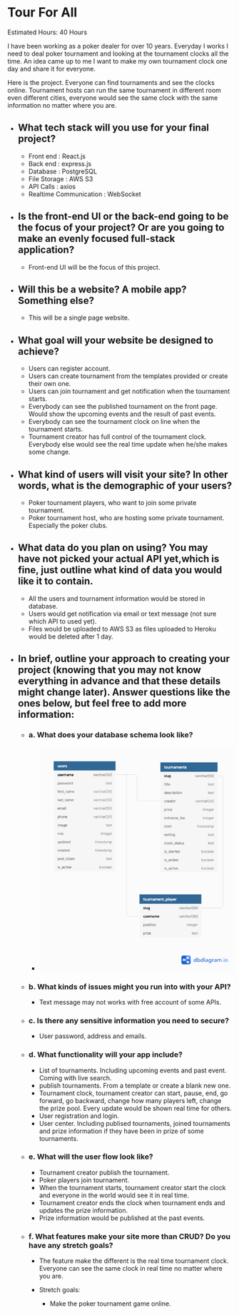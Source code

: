 #  **Tour For All**

Estimated Hours: 40 Hours

I have been working as a poker dealer for over 10 years. Everyday I works I need to deal poker tournament and looking at the tournament clocks all the time. An idea came up to me I want to make my own tournament clock one day and share it for everyone. 

Here is the project. Everyone can find tournaments and see the clocks online. Tournament hosts can run the same tournament in different room even different cities, everyone would see the same clock with the same information no matter where you are. 

- ##  What tech stack will you use for your final project? 
  - Front end : React.js
  - Back end : express.js
  - Database : PostgreSQL
  - File Storage : AWS S3
  - API Calls : axios
  - Realtime Communication : WebSocket

- ## Is the front-end UI or the back-end going to be the focus of your project? Or are you going to make an evenly focused full-stack application?

  - Front-end UI will be the focus of this project.

- ## Will this be a website? A mobile app? Something else?

  - This will be a single page website.

- ## What goal will your website be designed to achieve?

  - Users can register account.
  - Users can create tournament from the templates provided or create their own one.
  - Users can join tournament and get notification when the tournament starts.
  - Everybody can see the published tournament on the front page. Would show the upcoming events and the result of past events.
  - Everybody can see the tournament clock on line when the tournament starts.
  - Tournament creator has full control of the tournament clock. Everybody else would see the real time update when he/she makes some change.

- ## What kind of users will visit your site? In other words, what is the demographic of your users?

  - Poker tournament players, who want to join some private tournament.
  - Poker tournament host, who are hosting some private tournament. Especially the poker clubs.

- ## What data do you plan on using? You may have not picked your actual API yet,which is fine, just outline what kind of data you would like it to contain.
   
  - All the users and tournament information would be stored in database.
  - Users would get notification via email or text message (not sure which API to used yet).
  - Files would be uploaded to AWS S3 as files uploaded to Heroku would be deleted after 1 day.

- ## In brief, outline your approach to creating your project (knowing that you may not know everything in advance and that these details might change later). Answer questions like the ones below, but feel free to add more information:

  - ### a. What does your database schema look like?
    - ![Database schema](dataschema.png)


  - ### b. What kinds of issues might you run into with your API?
    - Text message may not works with free account of some APIs.

  - ### c. Is there any sensitive information you need to secure?
    - User password, address and emails.


  - ### d. What functionality will your app include?
    - List of tournaments. Including upcoming events and past event. Coming with live search.
    - publish tournaments. From a template or create a blank new one.
    - Tournament clock, tournament creator can start, pause, end, go forward, go backward, change how many players left, change the prize pool. Every update would be shown real time for others.
    - User registration and login.
    - User center. Including publised tournaments, joined tournaments and prize information if they have been in prize of some tournaments.
  - ### e. What will the user flow look like?
    - Tournament creator publish the tournament.
    - Poker players join tournament.
    - When the tournament starts, tournament creator start the clock and everyone in the world would see it in real time. 
    - Tournament creator ends the clock when tournament ends and updates the prize information.
    - Prize information would be published at the past events.

  - ### f. What features make your site more than CRUD? Do you have any stretch goals?
    - The feature make the different is the real time tournament clock. Everyone can see the same clock in real time no matter where you are.

    - Stretch goals:

      - Make the poker tournament game online.